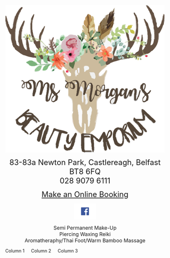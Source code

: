 <div>
  <p align="center"> 
    <img src="logo.png">
  </p>

  <p align="center"> 
    <font size="5">
      83-83a Newton Park, Castlereagh, Belfast BT8 6FQ <br>
      028 9079 6111<br>
    </font> 
  </p>
  
   <p align="center">
    <font size="5">
      <a href="https://msmorgansbeautyemporium.as.me">Make an Online Booking</a><br>
    </font>
  </p>

  <p align="center">
    <a href="https://www.facebook.com/msmorgansbeautyemporium">
      <img src="fb.png" alt="FaceBook" height="50" width="70">
    </a>
   </p>
   
   
   <p align="center">
    <font size="3">
        Semi Permanent Make-Up <br>
        Piercing Waxing Reiki <br>
        Aromatheraphy/Thai Foot/Warm Bamboo Massage 
     </font>  
   </p>
   
   
 </div>
 
 
 

<div class="columns">
    <div class="red" >Column 1</div>
    <div class="grey">Column 2</div>
    <div class="red" >Column 3</div>
</div>
<div class="clear"></div>


 
  
  

